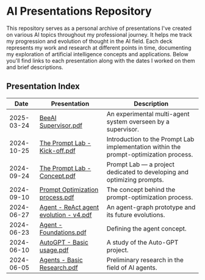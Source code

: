 # AI Presentations Repository

This repository serves as a personal archive of presentations I've created on various AI topics throughout my professional journey. It helps me track my progression and evolution of thought in the AI field. Each deck represents my work and research at different points in time, documenting my exploration of artificial intelligence concepts and applications. Below you'll find links to each presentation along with the dates I worked on them and brief descriptions.

## Presentation Index

| Date | Presentation | Description |
|------|-------------|-------------|
| 2025-03-24 | [BeeAI Supervisor.pdf](./BeeAI%20Supervisor.pdf) | An experimental multi-agent system overseen by a supervisor. |
| 2024-10-25 | [The Prompt Lab - Kick-off.pdf](./The%20Prompt%20Lab%20-%20Kick-off.pdf) | Introduction to the Prompt Lab implementation within the prompt-optimization process. |
| 2024-09-24 | [The Prompt Lab - Concept.pdf](./The%20Prompt%20Lab%20-%20Concept.pdf) | Prompt Lab — a project dedicated to developing and optimizing prompts. |
| 2024-09-10 | [Prompt Optimization process.pdf](./Prompt%20Optimization%20process.pdf) | The concept behind the prompt-optimization process. |
| 2024-06-27 | [Agent - ReAct agent evolution - v4.pdf](./Agent%20-%20ReAct%20agent%20evolution%20-%20v4.pdf) | An agent-graph prototype and its future evolutions.  |
| 2024-06-23 | [Agent - Foundations.pdf](./Agent%20-%20Foundations.pdf) | Defining the agent concept. |
| 2024-06-10 | [AutoGPT - Basic usage.pdf](./AutoGPT%20-%20Basic%20usage.pdf) | A study of the Auto-GPT project.  |
| 2024-06-05 | [Agents - Basic Research.pdf](./Agents%20-%20Basic%20Research.pdf) | Preliminary research in the field of AI agents. |
